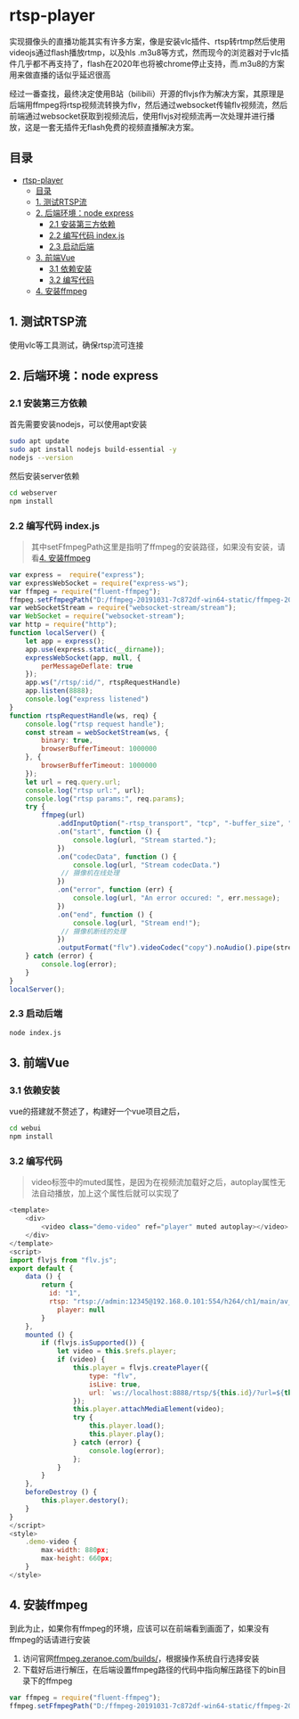 # rtsp-player

实现摄像头的直播功能其实有许多方案，像是安装vlc插件、rtsp转rtmp然后使用videojs通过flash播放rtmp，以及hls .m3u8等方式，然而现今的浏览器对于vlc插件几乎都不再支持了，flash在2020年也将被chrome停止支持，而.m3u8的方案用来做直播的话似乎延迟很高

经过一番查找，最终决定使用B站（bilibili）开源的flvjs作为解决方案，其原理是后端用ffmpeg将rtsp视频流转换为flv，然后通过websocket传输flv视频流，然后前端通过websocket获取到视频流后，使用flvjs对视频流再一次处理并进行播放，这是一套无插件无flash免费的视频直播解决方案。

## 目录
- [rtsp-player](#rtsp-player)
  - [目录](#目录)
  - [1. 测试RTSP流](#1-测试rtsp流)
  - [2. 后端环境：node express](#2-后端环境node-express)
    - [2.1 安装第三方依赖](#21-安装第三方依赖)
    - [2.2 编写代码 index.js](#22-编写代码-indexjs)
    - [2.3 启动后端](#23-启动后端)
  - [3. 前端Vue](#3-前端vue)
    - [3.1 依赖安装](#31-依赖安装)
    - [3.2 编写代码](#32-编写代码)
  - [4. 安装ffmpeg](#4-安装ffmpeg)


## 1. 测试RTSP流

使用vlc等工具测试，确保rtsp流可连接

## 2. 后端环境：node express

### 2.1 安装第三方依赖
首先需要安装nodejs，可以使用apt安装
```bash
sudo apt update
sudo apt install nodejs build-essential -y
nodejs --version
```

然后安装server依赖
```bash
cd webserver
npm install
```

### 2.2 编写代码 index.js
> 其中setFfmpegPath这里是指明了ffmpeg的安装路径，如果没有安装，请看[4. 安装ffmpeg](#4-安装ffmpeg)

```js
var express =  require("express");
var expressWebSocket = require("express-ws");
var ffmpeg = require("fluent-ffmpeg");
ffmpeg.setFfmpegPath("D:/ffmpeg-20191031-7c872df-win64-static/ffmpeg-20191031-7c872df-win64-static/bin/ffmpeg");
var webSocketStream = require("websocket-stream/stream");
var WebSocket = require("websocket-stream");
var http = require("http");
function localServer() {
    let app = express();
    app.use(express.static(__dirname));
    expressWebSocket(app, null, {
        perMessageDeflate: true
    });
    app.ws("/rtsp/:id/", rtspRequestHandle)
    app.listen(8888);
    console.log("express listened")
}
function rtspRequestHandle(ws, req) {
    console.log("rtsp request handle");
    const stream = webSocketStream(ws, {
        binary: true,
        browserBufferTimeout: 1000000
    }, {
        browserBufferTimeout: 1000000
    });
    let url = req.query.url;
    console.log("rtsp url:", url);
    console.log("rtsp params:", req.params);
    try {
        ffmpeg(url)
            .addInputOption("-rtsp_transport", "tcp", "-buffer_size", "102400")  // 这里可以添加一些 RTSP 优化的参数
            .on("start", function () {
                console.log(url, "Stream started.");
            })
            .on("codecData", function () {
                console.log(url, "Stream codecData.")
             // 摄像机在线处理
            })
            .on("error", function (err) {
                console.log(url, "An error occured: ", err.message);
            })
            .on("end", function () {
                console.log(url, "Stream end!");
             // 摄像机断线的处理
            })
            .outputFormat("flv").videoCodec("copy").noAudio().pipe(stream);
    } catch (error) {
        console.log(error);
    }
}
localServer();
```
### 2.3 启动后端

```bash
node index.js
```
## 3. 前端Vue

### 3.1 依赖安装

vue的搭建就不赘述了，构建好一个vue项目之后，
```bash
cd webui
npm install
```
### 3.2 编写代码
> video标签中的muted属性，是因为在视频流加载好之后，autoplay属性无法自动播放，加上这个属性后就可以实现了

```js
<template>
    <div>
        <video class="demo-video" ref="player" muted autoplay></video>
    </div>
</template>
<script>
import flvjs from "flv.js";
export default {
    data () {
        return {
          id: "1",
          rtsp: "rtsp://admin:12345@192.168.0.101:554/h264/ch1/main/av_stream",
            player: null
        }
    },
    mounted () {
        if (flvjs.isSupported()) {
            let video = this.$refs.player;
            if (video) {
                this.player = flvjs.createPlayer({
                    type: "flv",
                    isLive: true,
                    url: `ws://localhost:8888/rtsp/${this.id}/?url=${this.rtsp}`
                });
                this.player.attachMediaElement(video);
                try {
                    this.player.load();
                    this.player.play();
                } catch (error) {
                    console.log(error);
                };
            }
        }
    },
    beforeDestroy () {
        this.player.destory();
    }
}
</script>
<style>
    .demo-video {
        max-width: 880px;
        max-height: 660px;
    }
</style>
```


## 4. 安装ffmpeg
到此为止，如果你有ffmpeg的环境，应该可以在前端看到画面了，如果没有ffmpeg的话请进行安装
1. 访问官网[ffmpeg.zeranoe.com/builds/](https://ffmpeg.zeranoe.com/builds/)，根据操作系统自行选择安装
2. 下载好后进行解压，在后端设置ffmpeg路径的代码中指向解压路径下的bin目录下的ffmpeg
```js
var ffmpeg = require("fluent-ffmpeg");
ffmpeg.setFfmpegPath("D:/ffmpeg-20191031-7c872df-win64-static/ffmpeg-20191031-7c872df-win64-static/bin/ffmpeg");
```
